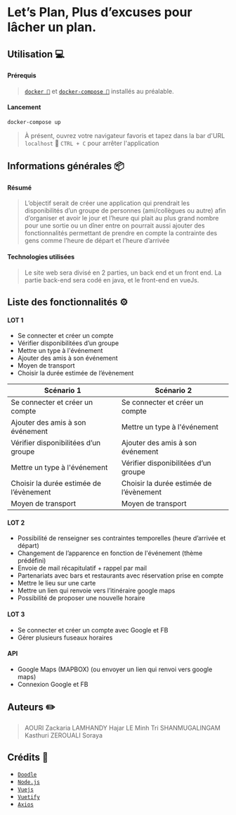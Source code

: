 **Let’s Plan, Plus d’excuses pour lâcher un plan.**
======

## Utilisation 💻

#### Prérequis

> [`docker 🐳`](https://docs.docker.com/install/) et [`docker-compose 🐙`](https://docs.docker.com/compose/install/) installés au préalable.

#### Lancement

```bash
docker-compose up
```
> À présent, ouvrez votre navigateur favoris et tapez dans la bar d'URL `localhost` 🚀
> `CTRL + C` pour arrêter l'application

## Informations générales 📦

#### Résumé

> L’objectif serait de créer une application qui prendrait les disponibilités d’un groupe de personnes (ami/collègues ou autre) afin d’organiser et avoir le jour et l’heure qui plait au plus grand nombre pour une sortie ou un dîner entre on pourrait aussi ajouter des fonctionnalités permettant de prendre en compte la contrainte des gens comme l’heure de départ et l’heure d’arrivée

#### Technologies utilisées

> Le site web sera divisé en 2 parties, un back end et un front end. La partie back-end sera codé en java, et le front-end en vueJs.

## Liste des fonctionnalités ⚙️

#### LOT 1

- Se connecter et créer un compte 
- Vérifier disponibilitées d’un groupe
- Mettre un type à l'événement
- Ajouter des amis à son événement
- Moyen de transport
- Choisir la durée estimée de l’évènement

| Scénario 1                             | Scénario 2                             |
| -------------------------------------- | -------------------------------------- |
|Se connecter et créer un compte         | Se connecter et créer un compte        |
|Ajouter des amis à son événement        |Mettre un type à l'événement            | 
|Vérifier disponibilitées d’un groupe    |Ajouter des amis à son événement        | 
|Mettre un type à l'événement            |Vérifier disponibilitées d’un groupe    | 
|Choisir la durée estimée de l’évènement |Choisir la durée estimée de l’évènement | 
|Moyen de transport                      |Moyen de transport                      | 

#### LOT 2

- Possibilité de renseigner ses contraintes temporelles (heure d’arrivée et départ)
- Changement de l’apparence en fonction de l'événement (thème prédéfini)
- Envoie de mail récapitulatif + rappel par mail
- Partenariats avec bars et restaurants avec réservation prise en compte
- Mettre le lieu sur une carte 
- Mettre un lien qui renvoie vers l’itinéraire google maps
- Possibilité de proposer une nouvelle horaire 

#### LOT 3

- Se connecter et créer un compte avec Google et FB
- Gérer plusieurs fuseaux horaires

#### API

- Google Maps (MAPBOX) (ou envoyer un lien qui renvoi vers google maps)
- Connexion Google et FB

## Auteurs ✏️

> AOURI Zackaria
> LAMHANDY Hajar
> LE Minh Tri
> SHANMUGALINGAM Kasthuri
> ZEROUALI Soraya

## Crédits 📸

- [`Doodle`](https://doodle.com/fr/)
- [`Node.js`](https://nodejs.org/)
- [`Vuejs`](https://vuejs.org/)
- [`Vuetify`](https://vuetifyjs.com/en/)
- [`Axios`](https://github.com/axios/axios)